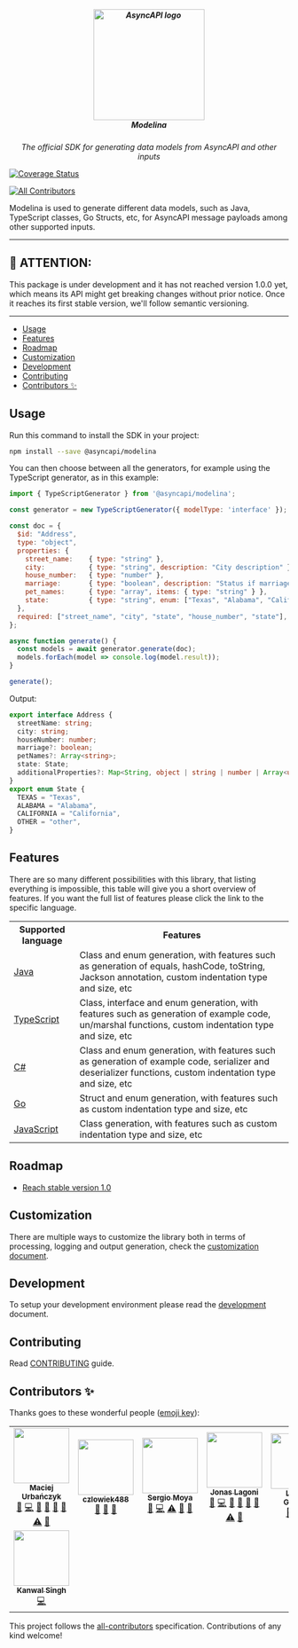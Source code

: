 <h5 align="center">
  <br>
  <a href="https://www.asyncapi.org"><img src="https://github.com/asyncapi/parser-nodejs/raw/master/assets/logo.png" alt="AsyncAPI logo" width="200"></a>
  <br>
  Modelina
</h5>
<p align="center">
  <em>The official SDK for generating data models from AsyncAPI and other inputs</em>
</p>

[![Coverage Status](https://coveralls.io/repos/github/asyncapi/modelina/badge.svg?branch=master)](https://coveralls.io/github/asyncapi/modelina?branch=master)
<!-- ALL-CONTRIBUTORS-BADGE:START - Do not remove or modify this section -->
[![All Contributors](https://img.shields.io/badge/all_contributors-8-orange.svg?style=flat-square)](#contributors-)
<!-- ALL-CONTRIBUTORS-BADGE:END -->

Modelina is used to generate different data models, such as Java, TypeScript classes, Go Structs, etc, for AsyncAPI message payloads among other supported inputs.

---

## :loudspeaker: ATTENTION:

This package is under development and it has not reached version 1.0.0 yet, which means its API might get breaking changes without prior notice. Once it reaches its first stable version, we'll follow semantic versioning.

---

<!-- toc is generated with GitHub Actions do not remove toc markers -->

<!-- toc -->

- [Usage](#usage)
- [Features](#features)
- [Roadmap](#roadmap)
- [Customization](#customization)
- [Development](#development)
- [Contributing](#contributing)
- [Contributors ✨](#contributors-%E2%9C%A8)

<!-- tocstop -->

## Usage
Run this command to install the SDK in your project:

```bash
npm install --save @asyncapi/modelina
```

You can then choose between all the generators, for example using the TypeScript generator, as in this example:
```js
import { TypeScriptGenerator } from '@asyncapi/modelina';

const generator = new TypeScriptGenerator({ modelType: 'interface' });

const doc = {
  $id: "Address",
  type: "object",
  properties: {
    street_name:    { type: "string" },
    city:           { type: "string", description: "City description" },
    house_number:   { type: "number" },
    marriage:       { type: "boolean", description: "Status if marriage live in given house" },
    pet_names:      { type: "array", items: { type: "string" } },
    state:          { type: "string", enum: ["Texas", "Alabama", "California", "other"] },
  },
  required: ["street_name", "city", "state", "house_number", "state"],
};

async function generate() {
  const models = await generator.generate(doc);
  models.forEach(model => console.log(model.result)); 
}

generate();
```

Output:

```ts
export interface Address {
  streetName: string;
  city: string;
  houseNumber: number;
  marriage?: boolean;
  petNames?: Array<string>;
  state: State;
  additionalProperties?: Map<String, object | string | number | Array<unknown> | boolean | null | number>;
}
export enum State {
  TEXAS = "Texas",
  ALABAMA = "Alabama",
  CALIFORNIA = "California",
  OTHER = "other",
}
```
## Features
There are so many different possibilities with this library, that listing everything is impossible, this table will give you a short overview of features. If you want the full list of features please click the link to the specific language.
<!-- prettier-ignore-start -->
<!-- markdownlint-disable -->
<table>
  <tr>
    <th>Supported language</th>
    <th>Features</th>
  </tr>
  <tr>
    <td><a href="./docs/usage.md#generate-java-models">Java</a></td>
    <td>Class and enum generation, with features such as generation of equals, hashCode, toString, Jackson annotation, custom indentation type and size, etc</td>
  </tr>
  <tr>
    <td><a href="./docs/usage.md#generate-typescript-models">TypeScript</a></td>
    <td>Class, interface and enum generation, with features such as generation of example code, un/marshal functions, custom indentation type and size, etc</td>
  </tr>
  <tr>
    <td><a href="./docs/usage.md#generate-c#-models">C#</a></td>
    <td>Class and enum generation, with features such as generation of example code, serializer and deserializer functions, custom indentation type and size, etc</td>
  </tr>
  <tr>
    <td><a href="./docs/usage.md#generate-go-models">Go</a></td>
    <td>Struct and enum generation, with features such as custom indentation type and size, etc</td>
  </tr>
  <tr>
    <td><a href="./docs/usage.md#generate-javascript-models">JavaScript</a></td>
    <td>Class generation, with features such as custom indentation type and size, etc</td>
  </tr>
</table>

## Roadmap
- [Reach stable version 1.0](https://github.com/asyncapi/modelina/milestone/3)

## Customization

There are multiple ways to customize the library both in terms of processing, logging and output generation, check the [customization document](./docs/customization.md).

## Development
To setup your development environment please read the [development](./docs/development.md) document.

## Contributing

Read [CONTRIBUTING](https://github.com/asyncapi/.github/blob/master/CONTRIBUTING.md) guide.

## Contributors ✨

Thanks goes to these wonderful people ([emoji key](https://allcontributors.org/docs/en/emoji-key)):

<!-- ALL-CONTRIBUTORS-LIST:START - Do not remove or modify this section -->
<!-- prettier-ignore-start -->
<!-- markdownlint-disable -->
<table>
  <tr>
    <td align="center"><a href="https://github.com/magicmatatjahu"><img src="https://avatars.githubusercontent.com/u/20404945?v=4?s=100" width="100px;" alt=""/><br /><sub><b>Maciej Urbańczyk</b></sub></a><br /><a href="https://github.com/asyncapi/modelina/issues?q=author%3Amagicmatatjahu" title="Bug reports">🐛</a> <a href="https://github.com/asyncapi/modelina/commits?author=magicmatatjahu" title="Code">💻</a> <a href="https://github.com/asyncapi/modelina/commits?author=magicmatatjahu" title="Documentation">📖</a> <a href="#ideas-magicmatatjahu" title="Ideas, Planning, & Feedback">🤔</a> <a href="#maintenance-magicmatatjahu" title="Maintenance">🚧</a> <a href="#question-magicmatatjahu" title="Answering Questions">💬</a> <a href="https://github.com/asyncapi/modelina/commits?author=magicmatatjahu" title="Tests">⚠️</a> <a href="https://github.com/asyncapi/modelina/pulls?q=is%3Apr+reviewed-by%3Amagicmatatjahu" title="Reviewed Pull Requests">👀</a></td>
    <td align="center"><a href="https://github.com/czlowiek488"><img src="https://avatars.githubusercontent.com/u/34620109?v=4?s=100" width="100px;" alt=""/><br /><sub><b>czlowiek488</b></sub></a><br /><a href="https://github.com/asyncapi/modelina/issues?q=author%3Aczlowiek488" title="Bug reports">🐛</a> <a href="https://github.com/asyncapi/modelina/pulls?q=is%3Apr+reviewed-by%3Aczlowiek488" title="Reviewed Pull Requests">👀</a> <a href="#ideas-czlowiek488" title="Ideas, Planning, & Feedback">🤔</a></td>
    <td align="center"><a href="https://github.com/smoya"><img src="https://avatars.githubusercontent.com/u/1083296?v=4?s=100" width="100px;" alt=""/><br /><sub><b>Sergio Moya</b></sub></a><br /><a href="https://github.com/asyncapi/modelina/issues?q=author%3Asmoya" title="Bug reports">🐛</a> <a href="https://github.com/asyncapi/modelina/commits?author=smoya" title="Code">💻</a> <a href="https://github.com/asyncapi/modelina/commits?author=smoya" title="Tests">⚠️</a> <a href="https://github.com/asyncapi/modelina/commits?author=smoya" title="Documentation">📖</a> <a href="https://github.com/asyncapi/modelina/pulls?q=is%3Apr+reviewed-by%3Asmoya" title="Reviewed Pull Requests">👀</a></td>
    <td align="center"><a href="https://github.com/jonaslagoni"><img src="https://avatars.githubusercontent.com/u/13396189?v=4?s=100" width="100px;" alt=""/><br /><sub><b>Jonas Lagoni</b></sub></a><br /><a href="https://github.com/asyncapi/modelina/issues?q=author%3Ajonaslagoni" title="Bug reports">🐛</a> <a href="https://github.com/asyncapi/modelina/commits?author=jonaslagoni" title="Code">💻</a> <a href="https://github.com/asyncapi/modelina/commits?author=jonaslagoni" title="Documentation">📖</a> <a href="#ideas-jonaslagoni" title="Ideas, Planning, & Feedback">🤔</a> <a href="#maintenance-jonaslagoni" title="Maintenance">🚧</a> <a href="#question-jonaslagoni" title="Answering Questions">💬</a> <a href="https://github.com/asyncapi/modelina/commits?author=jonaslagoni" title="Tests">⚠️</a> <a href="https://github.com/asyncapi/modelina/pulls?q=is%3Apr+reviewed-by%3Ajonaslagoni" title="Reviewed Pull Requests">👀</a></td>
    <td align="center"><a href="https://dev.to/derberg"><img src="https://avatars.githubusercontent.com/u/6995927?v=4?s=100" width="100px;" alt=""/><br /><sub><b>Lukasz Gornicki</b></sub></a><br /><a href="https://github.com/asyncapi/modelina/pulls?q=is%3Apr+reviewed-by%3Aderberg" title="Reviewed Pull Requests">👀</a> <a href="https://github.com/asyncapi/modelina/issues?q=author%3Aderberg" title="Bug reports">🐛</a> <a href="https://github.com/asyncapi/modelina/commits?author=derberg" title="Code">💻</a></td>
    <td align="center"><a href="https://github.com/arjungarg07"><img src="https://avatars.githubusercontent.com/u/53009722?v=4?s=100" width="100px;" alt=""/><br /><sub><b>Arjun Garg</b></sub></a><br /><a href="https://github.com/asyncapi/modelina/commits?author=arjungarg07" title="Code">💻</a></td>
    <td align="center"><a href="http://www.fmvilas.com"><img src="https://avatars.githubusercontent.com/u/242119?v=4?s=100" width="100px;" alt=""/><br /><sub><b>Fran Méndez</b></sub></a><br /><a href="https://github.com/asyncapi/modelina/pulls?q=is%3Apr+reviewed-by%3Afmvilas" title="Reviewed Pull Requests">👀</a></td>
  </tr>
  <tr>
    <td align="center"><a href="https://github.com/Blakelist7"><img src="https://avatars.githubusercontent.com/u/54525960?v=4?s=100" width="100px;" alt=""/><br /><sub><b>Kanwal Singh</b></sub></a><br /><a href="https://github.com/asyncapi/modelina/commits?author=Blakelist7" title="Code">💻</a></td>
  </tr>
</table>

<!-- markdownlint-restore -->
<!-- prettier-ignore-end -->

<!-- ALL-CONTRIBUTORS-LIST:END -->

This project follows the [all-contributors](https://github.com/all-contributors/all-contributors) specification. Contributions of any kind welcome!
